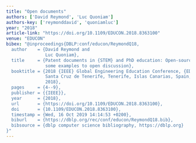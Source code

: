 ```yaml
---
title: "Open documents"
authors: ['David Reymond', 'Luc Quoniam']
authors-key: ['reymonddavid', 'quoniamluc']
year: "2018"
article-link: "https://doi.org/10.1109/EDUCON.2018.8363100"
venue: "EDUCON"
bibex: "@inproceedings{DBLP:conf/educon/ReymondQ18,
  author    = {David Reymond and
               Luc Quoniam},
  title     = {Patent documents in {STEM} and PhD education: Open-source tools and
               some examples to open discussion},
  booktitle = {2018 {IEEE} Global Engineering Education Conference, {EDUCON} 2018,
               Santa Cruz de Tenerife, Tenerife, Islas Canarias, Spain, April 17-20,
               2018},
  pages     = {4--9},
  publisher = {{IEEE}},
  year      = {2018},
  url       = {https://doi.org/10.1109/EDUCON.2018.8363100},
  doi       = {10.1109/EDUCON.2018.8363100},
  timestamp = {Wed, 16 Oct 2019 14:14:53 +0200},
  biburl    = {https://dblp.org/rec/conf/educon/ReymondQ18.bib},
  bibsource = {dblp computer science bibliography, https://dblp.org}
}"
---
```

